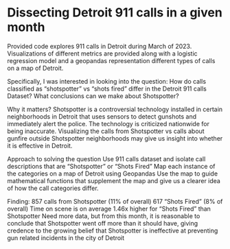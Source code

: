 # Dissecting Detroit 911 calls in a given month

Provided code explores 911 calls in Detroit during March of 2023. Visualizations of different metrics are provided along with a logistic regression model and a geopandas representation different types of calls on a map of Detroit.

Specifically, I was interested in looking into the question:  How do calls classified as “shotspotter” vs “shots fired” differ in the Detroit 911 calls Dataset? What conclusions can we make about Shotspotter?

Why it matters?
Shotspotter is a controversial technology installed in certain neighborhoods in Detroit that uses sensors to detect gunshots and immediately alert the police. The technology is criticized nationwide for being inaccurate. Visualizing the calls from Shotspotter vs calls about gunfire outside Shotspotter neighborhoods may give us insight into whether it is effective in Detroit.

Approach to solving the question
Use 911 calls  dataset and isolate call descriptions that are “Shotspotter” or “Shots Fired” 
Map each instance of the categories on a map of Detroit using Geopandas
Use the map to guide mathematical functions that supplement the map and give us a clearer idea of how the call categories differ. 

Finding: 
857 calls from Shotspotter (11% of overall)
617 “Shots Fired” (8% of overall)
Time on scene is on average 1.46x higher for “Shots Fired” than Shotspotter 
Need more data, but from this month, it is reasonable to conclude that Shotspotter went off more than it should have, giving credence to the growing belief that Shotspotter is ineffective at preventing gun related incidents in the city of Detroit
